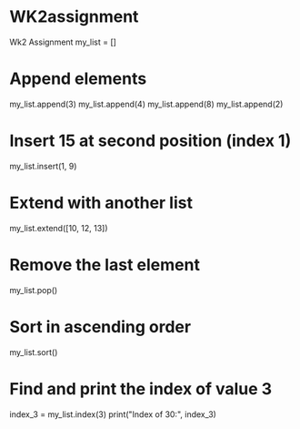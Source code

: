 # WK2assignment
Wk2 Assignment
my_list = []

# Append elements
my_list.append(3)
my_list.append(4)
my_list.append(8)
my_list.append(2)

# Insert 15 at second position (index 1)
my_list.insert(1, 9)

# Extend with another list
my_list.extend([10, 12, 13])

# Remove the last element
my_list.pop()

# Sort in ascending order
my_list.sort()

# Find and print the index of value 3
index_3 = my_list.index(3)
print("Index of 30:", index_3)
